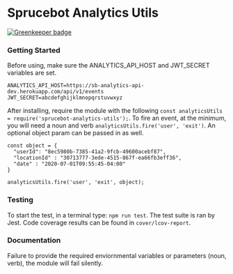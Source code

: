 # Sprucebot Analytics Utils

[![Greenkeeper badge](https://badges.greenkeeper.io/sprucelabsai/sprucebot-analytics-utils.svg?token=7509c67112ac9616b7af40938b9814d21c5263d65f71fa51758953d89d851b61&ts=1519614091537)](https://greenkeeper.io/)

### Getting Started
Before using, make sure the ANALYTICS_API_HOST and JWT_SECRET variables are set.

```
ANALYTICS_API_HOST=https://sb-analytics-api-dev.herokuapp.com/api/v1/events
JWT_SECRET=abcdefghijklmnopqrstuvwxyz
```

After installing, require the module with the following `const analyticsUtils = require('sprucebot-analytics-utils');`. To fire an event, at the minimum, you will need a noun and verb `analyticsUtils.fire('user', 'exit')`. An optional object param can be passed in as well. 

```
const object = {
  "userId": "8ec5980b-7385-41a2-9fcb-49600acebf87",
  "locationId" : "30713777-3ede-4515-867f-ea66fb3eff36",
  "date" : "2020-07-01T09:55:45-04:00"
}

analyticsUtils.fire('user', 'exit', object);
```

### Testing
To start the test, in a terminal type: `npm run test`. The test suite is ran by Jest. Code coverage results can be found in `cover/lcov-report`.

### Documentation
Failure to provide the required enviornmental variables or parameters (noun, verb), the module will fail silently.
